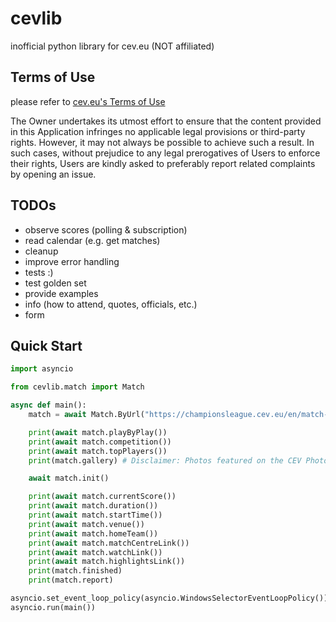 # cevlib
inofficial python library for cev.eu (NOT affiliated)

## Terms of Use
please refer to [cev.eu's Terms of Use](https://www.cev.eu/terms-of-use/)

The Owner undertakes its utmost effort to ensure that the content provided in this Application infringes no applicable legal provisions or third-party rights. However, it may not always be possible to achieve such a result.
In such cases, without prejudice to any legal prerogatives of Users to enforce their rights, Users are kindly asked to preferably report related complaints by opening an issue.

## TODOs
- observe scores (polling & subscription)
- read calendar (e.g. get matches)
- cleanup
- improve error handling
- tests :)
- test golden set
- provide examples
- info (how to attend, quotes, officials, etc.)
- form

## Quick Start

```python
import asyncio

from cevlib.match import Match

async def main():
    match = await Match.ByUrl("https://championsleague.cev.eu/en/match-centres/cev-champions-league-volley-2022/men/clm-61-cucine-lube-civitanova-v-ok-merkur-maribor/")

    print(await match.playByPlay())
    print(await match.competition())
    print(await match.topPlayers())
    print(match.gallery) # Disclaimer: Photos featured on the CEV Photo Galleries are downloadable copyright free for media purposes only and only if CEV is credited as the source material. They are protected by copyright for all other commercial purposes. Those wishing to use CEV Photo Gallery photos for other commercial purposes should contact press@cev.eu

    await match.init()

    print(await match.currentScore())
    print(await match.duration())
    print(await match.startTime())
    print(await match.venue())
    print(await match.homeTeam())
    print(await match.matchCentreLink())
    print(await match.watchLink())
    print(await match.highlightsLink())
    print(match.finished)
    print(match.report)

asyncio.set_event_loop_policy(asyncio.WindowsSelectorEventLoopPolicy())
asyncio.run(main())
```